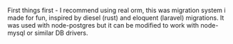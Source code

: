 First things first - I recommend using real orm, this was migration system i made for fun, inspired by diesel (rust) and eloquent (laravel) migrations. It was used with node-postgres but it can be modified to work with node-mysql or similar DB drivers. 
